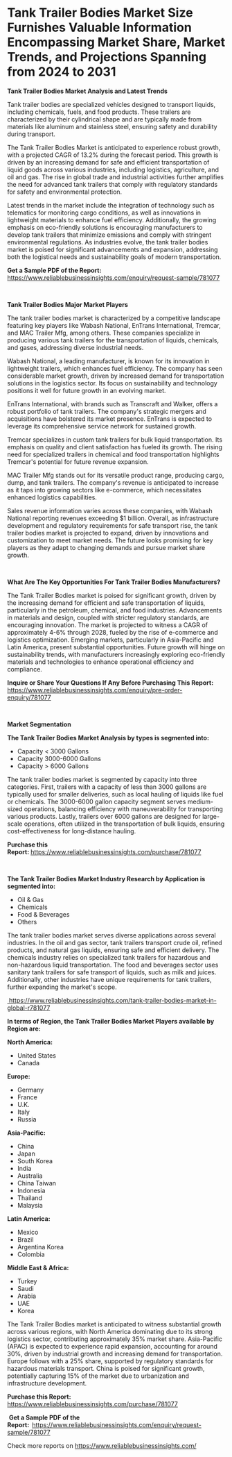 <p><h1>Tank Trailer Bodies Market Size Furnishes Valuable Information Encompassing Market Share, Market Trends, and Projections Spanning from 2024 to 2031</h1></p><p><strong>Tank Trailer Bodies Market Analysis and Latest Trends</strong></p>
<p><p>Tank trailer bodies are specialized vehicles designed to transport liquids, including chemicals, fuels, and food products. These trailers are characterized by their cylindrical shape and are typically made from materials like aluminum and stainless steel, ensuring safety and durability during transport. </p><p>The Tank Trailer Bodies Market is anticipated to experience robust growth, with a projected CAGR of 13.2% during the forecast period. This growth is driven by an increasing demand for safe and efficient transportation of liquid goods across various industries, including logistics, agriculture, and oil and gas. The rise in global trade and industrial activities further amplifies the need for advanced tank trailers that comply with regulatory standards for safety and environmental protection.</p><p>Latest trends in the market include the integration of technology such as telematics for monitoring cargo conditions, as well as innovations in lightweight materials to enhance fuel efficiency. Additionally, the growing emphasis on eco-friendly solutions is encouraging manufacturers to develop tank trailers that minimize emissions and comply with stringent environmental regulations. As industries evolve, the tank trailer bodies market is poised for significant advancements and expansion, addressing both the logistical needs and sustainability goals of modern transportation.</p></p>
<p><strong>Get a Sample PDF of the Report:&nbsp;</strong> <a href="https://www.reliablebusinessinsights.com/enquiry/request-sample/781077?utm_campaign=1117&utm_medium=2&utm_source=Github&utm_content=ia&utm_term=30122024&utm_id=tank-trailer-bodies">https://www.reliablebusinessinsights.com/enquiry/request-sample/781077</a></p>
<p>&nbsp;</p>
<p><strong>Tank Trailer Bodies Major Market Players</strong></p>
<p><p>The tank trailer bodies market is characterized by a competitive landscape featuring key players like Wabash National, EnTrans International, Tremcar, and MAC Trailer Mfg, among others. These companies specialize in producing various tank trailers for the transportation of liquids, chemicals, and gases, addressing diverse industrial needs.</p><p>Wabash National, a leading manufacturer, is known for its innovation in lightweight trailers, which enhances fuel efficiency. The company has seen considerable market growth, driven by increased demand for transportation solutions in the logistics sector. Its focus on sustainability and technology positions it well for future growth in an evolving market.</p><p>EnTrans International, with brands such as Transcraft and Walker, offers a robust portfolio of tank trailers. The company's strategic mergers and acquisitions have bolstered its market presence. EnTrans is expected to leverage its comprehensive service network for sustained growth.</p><p>Tremcar specializes in custom tank trailers for bulk liquid transportation. Its emphasis on quality and client satisfaction has fueled its growth. The rising need for specialized trailers in chemical and food transportation highlights Tremcar's potential for future revenue expansion.</p><p>MAC Trailer Mfg stands out for its versatile product range, producing cargo, dump, and tank trailers. The company's revenue is anticipated to increase as it taps into growing sectors like e-commerce, which necessitates enhanced logistics capabilities.</p><p>Sales revenue information varies across these companies, with Wabash National reporting revenues exceeding $1 billion. Overall, as infrastructure development and regulatory requirements for safe transport rise, the tank trailer bodies market is projected to expand, driven by innovations and customization to meet market needs. The future looks promising for key players as they adapt to changing demands and pursue market share growth.</p></p>
<p>&nbsp;</p>
<p><strong>What Are The Key Opportunities For Tank Trailer Bodies Manufacturers?</strong></p>
<p><p>The Tank Trailer Bodies market is poised for significant growth, driven by the increasing demand for efficient and safe transportation of liquids, particularly in the petroleum, chemical, and food industries. Advancements in materials and design, coupled with stricter regulatory standards, are encouraging innovation. The market is projected to witness a CAGR of approximately 4-6% through 2028, fueled by the rise of e-commerce and logistics optimization. Emerging markets, particularly in Asia-Pacific and Latin America, present substantial opportunities. Future growth will hinge on sustainability trends, with manufacturers increasingly exploring eco-friendly materials and technologies to enhance operational efficiency and compliance.</p></p>
<p><strong>Inquire or Share Your Questions If Any Before Purchasing This Report:</strong> <a href="https://www.reliablebusinessinsights.com/enquiry/pre-order-enquiry/781077?utm_campaign=1117&utm_medium=2&utm_source=Github&utm_content=ia&utm_term=30122024&utm_id=tank-trailer-bodies">https://www.reliablebusinessinsights.com/enquiry/pre-order-enquiry/781077</a></p>
<p>&nbsp;</p>
<p><strong>Market Segmentation</strong></p>
<p><strong>The Tank Trailer Bodies Market Analysis by types is segmented into:</strong></p>
<p><ul><li>Capacity < 3000 Gallons</li><li>Capacity 3000-6000 Gallons</li><li>Capacity > 6000 Gallons</li></ul></p>
<p><p>The tank trailer bodies market is segmented by capacity into three categories. First, trailers with a capacity of less than 3000 gallons are typically used for smaller deliveries, such as local hauling of liquids like fuel or chemicals. The 3000-6000 gallon capacity segment serves medium-sized operations, balancing efficiency with maneuverability for transporting various products. Lastly, trailers over 6000 gallons are designed for large-scale operations, often utilized in the transportation of bulk liquids, ensuring cost-effectiveness for long-distance hauling.</p></p>
<p><strong>Purchase this Report:&nbsp;</strong><a href="https://www.reliablebusinessinsights.com/purchase/781077?utm_campaign=1117&utm_medium=2&utm_source=Github&utm_content=ia&utm_term=30122024&utm_id=tank-trailer-bodies">https://www.reliablebusinessinsights.com/purchase/781077</a></p>
<p>&nbsp;</p>
<p><strong>The Tank Trailer Bodies Market Industry Research by Application is segmented into:</strong></p>
<p><ul><li>Oil & Gas</li><li>Chemicals</li><li>Food & Beverages</li><li>Others</li></ul></p>
<p><p>The tank trailer bodies market serves diverse applications across several industries. In the oil and gas sector, tank trailers transport crude oil, refined products, and natural gas liquids, ensuring safe and efficient delivery. The chemicals industry relies on specialized tank trailers for hazardous and non-hazardous liquid transportation. The food and beverages sector uses sanitary tank trailers for safe transport of liquids, such as milk and juices. Additionally, other industries have unique requirements for tank trailers, further expanding the market's scope.</p></p>
<p><a href="https://www.reliablebusinessinsights.com/tank-trailer-bodies-market-in-global-r781077?utm_campaign=1117&utm_medium=2&utm_source=Github&utm_content=ia&utm_term=30122024&utm_id=tank-trailer-bodies">&nbsp;https://www.reliablebusinessinsights.com/tank-trailer-bodies-market-in-global-r781077</a></p>
<p><strong>In terms of Region, the Tank Trailer Bodies Market Players available by Region are:</strong></p>
<p>
    <p> <strong> North America: </strong>
        <ul>
            <li>United States</li>
            <li>Canada</li>
        </ul>
        </p> 
    <p> <strong> Europe: </strong>
        <ul>
            <li>Germany</li>
            <li>France</li>
            <li>U.K.</li>
            <li>Italy</li>
            <li>Russia</li>
        </ul>
        </p> 
    <p> <strong> Asia-Pacific: </strong>
        <ul>
            <li>China</li>
            <li>Japan</li>
            <li>South Korea</li>
            <li>India</li>
            <li>Australia</li>
            <li>China Taiwan</li>
            <li>Indonesia</li>
            <li>Thailand</li>
            <li>Malaysia</li>
        </ul>
        </p> 
    <p> <strong> Latin America: </strong>
        <ul>
            <li>Mexico</li>
            <li>Brazil</li>
            <li>Argentina Korea</li>
            <li>Colombia</li>
        </ul>
        </p> 
    <p> <strong> Middle East & Africa: </strong>
        <ul>
            <li>Turkey</li>
            <li>Saudi</li>
            <li>Arabia</li>
            <li>UAE</li>
            <li>Korea</li>
        </ul>
    </p>
    </p>
<p><p>The Tank Trailer Bodies market is anticipated to witness substantial growth across various regions, with North America dominating due to its strong logistics sector, contributing approximately 35% market share. Asia-Pacific (APAC) is expected to experience rapid expansion, accounting for around 30%, driven by industrial growth and increasing demand for transportation. Europe follows with a 25% share, supported by regulatory standards for hazardous materials transport. China is poised for significant growth, potentially capturing 15% of the market due to urbanization and infrastructure development.</p></p>
<p><strong>Purchase this Report: </strong><a href="https://www.reliablebusinessinsights.com/purchase/781077?utm_campaign=1117&utm_medium=2&utm_source=Github&utm_content=ia&utm_term=30122024&utm_id=tank-trailer-bodies">https://www.reliablebusinessinsights.com/purchase/781077</a></p>
<p>&nbsp;<strong>Get a Sample PDF of the Report:&nbsp;&nbsp;</strong><a href="https://www.reliablebusinessinsights.com/enquiry/request-sample/781077?utm_campaign=1117&utm_medium=2&utm_source=Github&utm_content=ia&utm_term=30122024&utm_id=tank-trailer-bodies">https://www.reliablebusinessinsights.com/enquiry/request-sample/781077</a></p>
<p><strong></strong></p>
<p>Check more reports on <a href="https://www.reliablebusinessinsights.com/?utm_campaign=1117&utm_medium=2&utm_source=Github&utm_content=ia&utm_term=30122024&utm_id=tank-trailer-bodies">https://www.reliablebusinessinsights.com/</a></p>